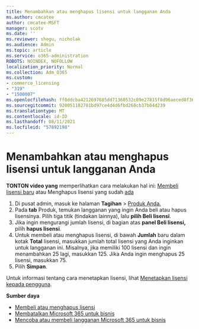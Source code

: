 ```yaml
---
title: Menambahkan atau menghapus lisensi untuk langganan Anda
ms.author: cmcatee
author: cmcatee-MSFT
manager: scotv
ms.date: ''
ms.reviewer: shegu, nicholak
ms.audience: Admin
ms.topic: article
ms.service: o365-administration
ROBOTS: NOINDEX, NOFOLLOW
localization_priority: Normal
ms.collection: Adm_O365
ms.custom:
- commerce_licensing
- "319"
- "1500007"
ms.openlocfilehash: ff0ddcba4212697685dd71360532c89e27815f8d96aeced8f36c7416bdbebf64
ms.sourcegitcommit: 920051182781bd97ce4d4d6fbd268cb37b84d239
ms.translationtype: MT
ms.contentlocale: id-ID
ms.lasthandoff: 08/11/2021
ms.locfileid: "57892198"
---
```

# <a name="add-or-remove-licenses-for-your-subscription"></a>Menambahkan atau menghapus lisensi untuk langganan Anda

**TONTON video yang** memperlihatkan cara melakukan hal ini: [Membeli lisensi baru](https://go.microsoft.com/fwlink/p/?linkid=2154857) atau Menghapus lisensi yang sudah [ada](https://go.microsoft.com/fwlink/p/?linkid=2154938)

1. Di pusat admin, masuk ke halaman **Tagihan**  >  [Produk Anda.](https://go.microsoft.com/fwlink/p/?linkid=842054)
2. Pada **tab** Produk, temukan langganan yang ingin Anda beli atau hapus lisensinya. Pilih tiga titik (tindakan lainnya), lalu **pilih Beli lisensi**.
3. Jika ingin mengurangi jumlah lisensi, di bagian atas **panel Beli lisensi,** pilih **hapus lisensi**.
4. Untuk membeli atau menghapus lisensi, di bawah **Jumlah** baru dalam kotak **Total** lisensi, masukkan jumlah total lisensi yang Anda inginkan untuk langganan ini. Misalnya, jika memiliki 100 lisensi dan ingin menambahkan 25 lagi, masukkan 125. Jika Anda ingin menghapus 25 lisensi, masukkan 75.
5. Pilih **Simpan**.

Untuk informasi tentang cara menetapkan lisensi, lihat [Menetapkan lisensi kepada pengguna](https://docs.microsoft.com/microsoft-365/admin/manage/assign-licenses-to-users).

**Sumber daya**
  
- [Membeli atau menghapus lisensi](https://docs.microsoft.com/microsoft-365/commerce/licenses/buy-licenses)
- [Membatalkan Microsoft 365 untuk bisnis](https://docs.microsoft.com/microsoft-365/commerce/subscriptions/cancel-your-subscription)
- [Mencoba atau membeli langganan Microsoft 365 untuk bisnis](https://docs.microsoft.com/microsoft-365/commerce/try-or-buy-microsoft-365)
